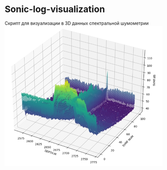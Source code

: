 # Sonic-log-visualization
Скрипт для визуализации в 3D данных спектральной шумометрии
![demonstration](https://github.com/1azar/Sonic-log-visualization/blob/main/%D0%A1%D0%BA%D1%80%D0%B8%D0%BD%D1%88%D0%BE%D1%82%2002-03-2022%20115611.jpg)
